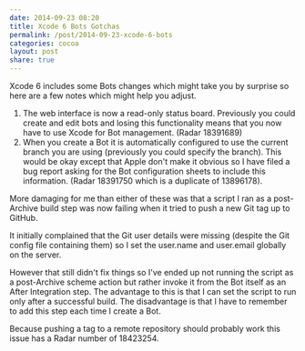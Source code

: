 ```yaml
---
date: 2014-09-23 08:20
title: Xcode 6 Bots Gotchas
permalink: /post/2014-09-23-xcode-6-bots
categories: cocoa
layout: post
share: true
---
```


Xcode 6 includes some Bots changes which might take you by surprise so here are a few notes which might help you adjust.

1. The web interface is now a read-only status board. Previously you could create and edit bots and losing this functionality means that you now have to use Xcode for Bot management. (Radar 18391689)
2. When you create a Bot it is automatically configured to use the current branch you are using (previously you could specify the branch). This would be okay except that Apple don't make it obvious so I have filed a bug report asking for the Bot configuration sheets to include this information. (Radar 18391750 which is a duplicate of 13896178).

More damaging for me than either of these was that a script I ran as a post-Archive build step was now failing when it tried to push a new Git tag up to GitHub.

It initially complained that the Git user details were missing (despite the Git config file containing them) so I set the user.name and user.email globally on the server.

However that still didn't fix things so I've ended up not running  the script as a post-Archive scheme action but rather invoke it from the Bot itself as an After Integration step. The advantage to this is that I can set the script to run only after a successful build. The disadvantage is that I have to remember to add this step each time I create a Bot.

Because pushing a tag to a remote repository should probably work this issue has a Radar number of 18423254.
